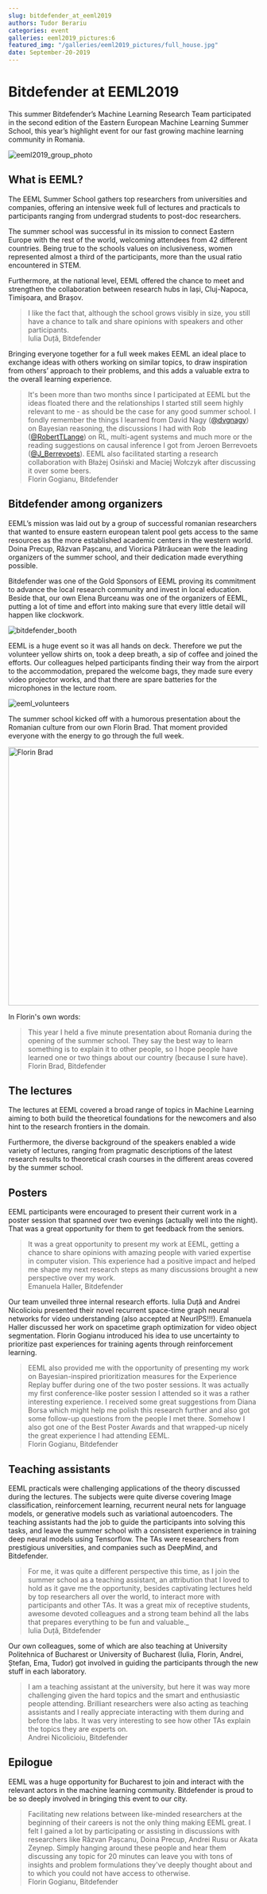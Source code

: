 ```yaml
---
slug: bitdefender_at_eeml2019
authors: Tudor Berariu
categories: event
galleries: eeml2019_pictures:6
featured_img: "/galleries/eeml2019_pictures/full_house.jpg"
date: September-20-2019
---
```


# Bitdefender at EEML2019

This summer Bitdefender’s Machine Learning Research Team participated in the
second edition of the Eastern European Machine Learning Summer School, this
year’s highlight event for our fast growing machine learning community in
Romania.


![eeml2019_group_photo](/galleries/eeml2019_pictures/group.jpg "EEML2019 group photo.")


## What is EEML?

The EEML Summer School gathers top researchers from universities and
companies, offering an intensive week full of lectures and practicals to
participants ranging from undergrad students to post-doc researchers.

The summer school was successful in its mission to connect Eastern Europe
with the rest of the world, welcoming attendees from 42 different countries.
Being true to the schools values on inclusiveness, women represented almost a
third of the participants, more than the usual ratio encountered in STEM.

Furthermore, at the national level, EEML offered the chance to meet and
strengthen the collaboration between research hubs in Iași, Cluj-Napoca,
Timișoara, and Brașov.


<blockquote>
I like the fact that, although the school grows visibly in size, you still
have a chance to talk and share opinions with speakers and other
participants.
<footer>
Iulia Duță, Bitdefender
</footer>
</blockquote>


Bringing everyone together for a full week makes EEML an ideal place to
exchange ideas with others working on similar topics, to draw inspiration
from others’ approach to their problems, and this adds a valuable extra to
the overall learning experience.


<blockquote>
It's been more than two months since I participated at EEML but the ideas
floated there and the relationships I started still seem highly relevant to
me - as should be the case for any good summer school. I fondly remember the
things I learned from David Nagy (<a
href="https://twitter.com/dvgnagy">@dvgnagy</a>) on Bayesian reasoning, the
discussions I had with Rob (<a
href="https://twitter.com/RobertTLange">@RobertTLange</a>) on RL, multi-agent
systems and much more or the reading suggestions on causal inference I got
from Jeroen Berrevoets (<a
href="https://twitter.com/J_Berrevoets">@J_Berrevoets</a>). EEML also
facilitated starting a research collaboration with Błażej Osiński and Maciej
Wołczyk after discussing it over some beers.
<footer>
Florin Gogianu, Bitdefender
</footer>
</blockquote>


## Bitdefender among organizers


EEML’s mission was laid out by a group of successful romanian researchers
that wanted to ensure eastern european talent pool gets access to the same
resources as the more established academic centers in the western world.
Doina Precup, Răzvan Pașcanu, and Viorica Pătrăucean were the leading
organizers of the summer school, and their dedication made everything
possible.

Bitdefender was one of the Gold Sponsors of EEML proving its commitment to
advance the local research community and invest in local education. Beside
that, our own Elena Burceanu was one of the organizers of EEML, putting a lot
of time and effort into making sure that every little detail will happen like
clockwork.

![bitdefender_booth](/galleries/eeml2019_pictures/bitdefender_booth.jpg "Elena and Ștefan at the Bitdefender booth.")

EEML is a huge event so it was all hands on deck. Therefore we put the
volunteer yellow shirts on, took a deep breath, a sip of coffee and joined
the efforts. Our colleagues helped participants finding their way from the
airport to the accommodation, prepared the welcome bags, they made sure every
video projector works, and that there are spare batteries for the microphones
in the lecture room.

![eeml_volunteers](/galleries/eeml2019_pictures/volunteers.jpg "EEML volunteers welcoming the participants.")

The summer school kicked off with a humorous presentation about the Romanian
culture from our own Florin Brad. That moment provided everyone with the
energy to go through the full week.

<!-- ![florin_brad](/galleries/eeml2019_pictures/florin_brad.jpg "Florin Brad giving the tour.") -->

<img src="/galleries/eeml2019_pictures/florin_brad.jpg" alt="Florin Brad"
	title="Florin Brad giving the tour." height=520 />

In Florin's own words:

<blockquote>
This year I held a five minute presentation about Romania during the opening
of the summer school. They say the best way to learn something is to explain
it to other people, so I hope people have learned one or two things about our
country (because I sure have).
<footer>
Florin Brad, Bitdefender
</footer>
</blockquote>


## The lectures

The lectures at EEML covered a broad range of topics in Machine Learning
aiming to both build the theoretical foundations for the newcomers and also
hint to the research frontiers in the domain.

Furthermore, the diverse background of the speakers enabled a wide variety of
lectures, ranging from pragmatic descriptions of the latest research results
to theoretical crash courses in the different areas covered by the summer
school.


## Posters

EEML participants were encouraged to present their current work in a poster
session that spanned over two evenings (actually well into the night). That
was a great opportunity for them to get feedback from the seniors.

<blockquote>
It was a great opportunity to present my work at EEML, getting a chance to
share opinions with amazing people with varied expertise in computer vision.
This experience had a positive impact and helped me shape my next research
steps as many discussions brought a new perspective over my work.
<footer>
Emanuela Haller, Bitdefender
</footer>
</blockquote>

Our team unveiled three internal research efforts. Iulia Duță and Andrei
Nicolicioiu presented their novel recurrent space-time graph neural networks
for video understanding (also accepted at NeurIPS!!!). Emanuela Haller
discussed her work on spacetime graph optimization for video object
segmentation. Florin Gogianu introduced his idea to use uncertainty to
prioritize past experiences for training agents through reinforcement
learning.

<blockquote>
EEML also provided me with the opportunity of presenting my work on
Bayesian-inspired prioritization measures for the Experience Replay buffer
during one of the two poster sessions. It was actually my first
conference-like poster session I attended so it was a rather interesting
experience. I received some great suggestions from Diana Borsa which might
help me polish this research further and also got some follow-up questions
from the people I met there. Somehow I also got one of the Best Poster Awards
and that wrapped-up nicely the great experience I had attending EEML.
<footer>
Florin Gogianu, Bitdefender
</footer>
</blockquote>


## Teaching assistants

EEML practicals were challenging applications of the theory discussed during
the lectures. The subjects were quite diverse covering Image classification,
reinforcement learning, recurrent neural nets for language models, or
generative models such as variational autoencoders. The teaching assistants
had the job to guide the participants into solving this tasks, and leave the
summer school with a consistent experience in training deep neural models
using Tensorflow. The TAs were researchers from prestigious universities, and
companies such as DeepMind, and Bitdefender.


<blockquote>
For me, it was quite a different perspective this time, as I join the summer
school as a teaching assistant, an attribution that I loved to hold as it
gave me the opportunity, besides captivating lectures held by top researchers
all over the world, to interact more with participants and other TAs. It was
a great mix of receptive students, awesome devoted colleagues and a strong
team behind all the labs that prepares everything to be fun and valuable._
<footer>
Iulia Duță, Bitdefender
</footer>
</blockquote>


Our own colleagues, some of which are also teaching at University Politehnica
of Bucharest or University of Bucharest (Iulia, Florin, Andrei, Ștefan, Ema,
Tudor) got involved in guiding the participants through the new stuff in each
laboratory.


<blockquote>
I am a teaching assistant at the university, but here it was way more
challenging given the hard topics and the smart and enthusiastic people
attending. Brilliant researchers were also acting as teaching assistants and
I really appreciate interacting with them during and before the labs. It was
very interesting to see how other TAs explain the topics they are experts
on. 
<footer>
Andrei Nicolicioiu, Bitdefender
</footer>
</blockquote>


## Epilogue

EEML was a huge opportunity for Bucharest to join and interact with the
relevant actors in the machine learning community. Bitdefender is proud to be
so deeply involved in bringing this event to our city.

<blockquote>
Facilitating new relations between like-minded researchers at the beginning
of their careers is not the only thing making EEML great. I felt I gained a
lot by participating or assisting in discussions with researchers like Răzvan
Pașcanu, Doina Precup, Andrei Rusu or Akata Zeynep. Simply hanging around
these people and hear them discussing any topic for 20 minutes can leave you
with tons of insights and problem formulations they've deeply thought about
and to which you could not have access to otherwise.
<footer>
Florin Gogianu, Bitdefender
</footer>
</blockquote>


